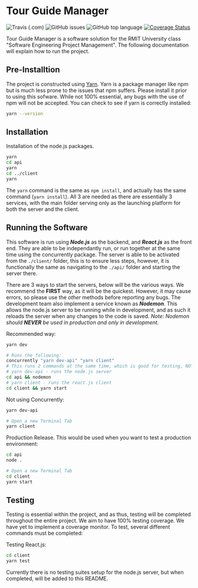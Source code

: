 # Tour Guide Manager

![Travis (.com)](https://img.shields.io/travis/com/minimuscle/sepm) ![GitHub issues](https://img.shields.io/github/issues/minimuscle/sepm) ![GitHub top language](https://img.shields.io/github/languages/top/minimuscle/sepm) [![Coverage Status](https://coveralls.io/repos/github/minimuscle/sepm/badge.svg?branch=master)](https://coveralls.io/github/minimuscle/sepm?branch=master)

Tour Guide Manager is a software solution for the RMIT University class "Software Engineering Project Management". The following documentation will explain how to run the project.

## Pre-Installtion
The project is constructed using [Yarn](https://classic.yarnpkg.com/en/docs/install/#windows-stable). Yarn is a package manager like npm but is much less prone to the issues that npm suffers. Please install it prior to using this sofware. While not 100% essential, any bugs with the use of npm will not be accepted.
You can check to see if yarn is correctly installed:
```bash
yarn --version
```

## Installation
Installation of the node.js packages. 
```bash
yarn
cd api
yarn
cd ../client
yarn
```

The `yarn` command is the same as `npm install`, and actually has the same command (`yarn install`). All 3 are needed as there are essentially 3 services, with the main folder serving only as the launching platform for both the server and the client.

## Running the Software
This software is run using ***Node.js*** as the backend, and ***React.js*** as the front end. They are able to be independantly run, or run together at the same time using the concurrently package. The server is able to be activated from the `./client/` folder, this is to ensure less steps, however, it is functionally the same as navigating to the `./api/` folder and starting the server there.

There are 3 ways to start the servers, below will be the various ways. We recommend the **FIRST** way, as it will be the quickest. However, it may cause errors, so please use the *other* methods before reporting any bugs. The development team also implement a service known as ***Nodemon***. This allows the node.js server to be running while in development, and as such it reloads the server when any changes to the code is saved. 
*Note: Nodemon should **NEVER** be used in production and only in development.*

Recommended way:
```bash
yarn dev

# Runs the following:
concurrently "yarn dev-api" "yarn client"
# This runs 2 commands at the same time, which is good for testing, NOT for production.
# yarn dev-api - runs the node.js server
cd api && nodemon
# yarn client - runs the react.js client
cd client && yarn start
```

Not using Concurrently:
```bash
yarn dev-api

# Open a new Terminal Tab
yarn client
```

Production Release. This would be used when you want to test a production environment:
```bash
cd api
node .

# Open a new Terminal Tab
cd client
yarn start
```

## Testing
Testing is essential within the project, and as thus, testing will be completed throughout the entire project. We aim to have 100% testing coverage. We have yet to implement a coverage monitor. To test, several different commands must be completed:

Testing React.js:
```bash
cd client
yarn test
```

Currently there is no testing suites setup for the node.js server, but when completed, will be added to this README.
